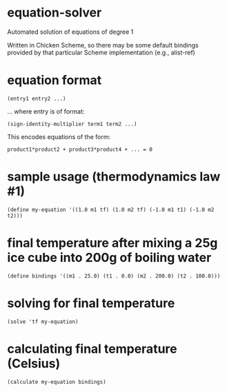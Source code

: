 # equation-solver
Automated solution of equations of degree 1

Written in Chicken Scheme, so there may be some default bindings
provided by that particular Scheme implementation (e.g., alist-ref)

# equation format
```
(entry1 entry2 ...)
```

... where entry is of format:

```
(sign-identity-multiplier term1 term2 ...)
```

This encodes equations of the form:
```
product1*product2 + product3*product4 + ... = 0
```

# sample usage (thermodynamics law #1)
```
(define my-equation '((1.0 m1 tf) (1.0 m2 tf) (-1.0 m1 t1) (-1.0 m2 t2)))
```
# final temperature after mixing a 25g ice cube into 200g of boiling water
```
(define bindings '((m1 . 25.0) (t1 . 0.0) (m2 . 200.0) (t2 . 100.0)))
```

# solving for final temperature
```
(solve 'tf my-equation)
```

# calculating final temperature (Celsius)
```
(calculate my-equation bindings)
```
